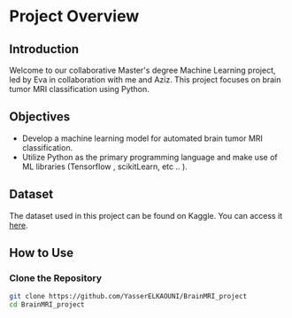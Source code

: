 # Project Overview

## Introduction

Welcome to our collaborative Master's degree Machine Learning project, led by Eva in collaboration with me and Aziz. This project focuses on brain tumor MRI classification using Python.

## Objectives

- Develop a machine learning model for automated brain tumor MRI classification.
- Utilize Python as the primary programming language and make use of ML libraries (Tensorflow , scikitLearn, etc .. ).

## Dataset

The dataset used in this project can be found on Kaggle. You can access it [here](https://www.kaggle.com/code/darshitsharma2000/brain-tumor-classification).

## How to Use

### Clone the Repository

```bash
git clone https://github.com/YasserELKAOUNI/BrainMRI_project
cd BrainMRI_project



